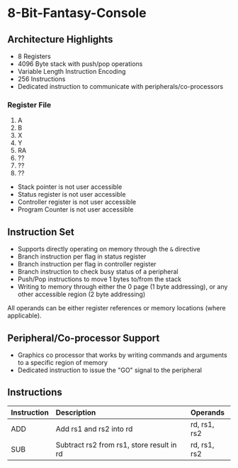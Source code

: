 # 8-Bit-Fantasy-Console

## Architecture Highlights
- 8 Registers
- 4096 Byte stack with push/pop operations
- Variable Length Instruction Encoding
- 256 Instructions
- Dedicated instruction to communicate with peripherals/co-processors
### Register File
1. A
2. B
3. X
4. Y
5. RA
6. ??
7. ??
8. ??

- Stack pointer is not user accessible
- Status register is not user accessible
- Controller register is not user accessible
- Program Counter is not user accessible

## Instruction Set
- Supports directly operating on memory through the `&` directive
- Branch instruction per flag in status register
- Branch instruction per flag in controller register
- Branch instruction to check busy status of a peripheral
- Push/Pop instructions to move 1 bytes to/from the stack
- Writing to memory through either the 0 page (1 byte addressing), or any other accessible region (2 byte addressing)

All operands can be either register references or memory locations (where applicable).

## Peripheral/Co-processor Support
- Graphics co processor that works by writing commands and arguments to a specific region of memory
- Dedicated instruction to issue the "GO" signal to the peripheral

## Instructions
| Instruction | Description                               | Operands      |
|:------------|:------------------------------------------|:--------------|
| ADD         | Add rs1 and rs2 into rd                   | rd, rs1, rs2  |
| SUB         | Subtract rs2 from rs1, store result in rd | rd, rs1, rs2  |
